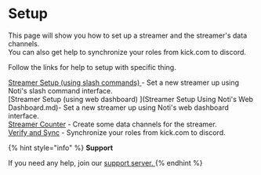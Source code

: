 # Setup

This page will show you how to set up a streamer and the streamer's data channels. \
You can also get help to synchronize your roles from kick.com to discord.



Follow the links for help to setup with specific thing.

[Streamer Setup (using slash commands) ](streamer.md)- Set a new streamer up using Noti's slash command interface. \
[Streamer Setup (using web dashboard) ](Streamer Setup Using Noti's Web Dashboard.md)- Set a new streamer up using Noti's web dashboard interface. \
[Streamer Counter](streamer-counter.md) - Create some data channels for the streamer.\
[Verify and Sync](../../verify-and-sync.md) - Synchronize your roles from kick.com to discord.

{% hint style="info" %}
**Support**

If you need any help, join our [support server. ](https://discord.com/invite/xq6F6ZkUte)
{% endhint %}
